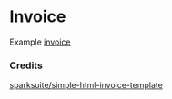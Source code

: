 # Invoice

Example [invoice](https://goadv.github.io/invoice.html)

### Credits

[sparksuite/simple-html-invoice-template](https://github.com/sparksuite/simple-html-invoice-template/)
